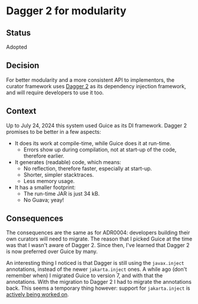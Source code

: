 # Dagger 2 for modularity

## Status

Adopted

## Decision

For better modularity and a more consistent API to implementors, the curator framework uses [Dagger 2](https://dagger.dev) as its dependency injection framework, and will require developers to use it too. 

## Context

Up to July 24, 2024 this system used Guice as its DI framework. Dagger 2 promises to be better in a few aspects:

- It does its work at compile-time, while Guice does it at run-time.
  - Errors show up during compilation, not at start-up of the code, therefore earlier.
- It generates (readable) code, which means:
  - No reflection, therefore faster, especially at start-up.
  - Shorter, simpler stacktraces.
  - Less memory usage.
- It has a smaller footprint:
  - The run-time JAR is just 34 kB. 
  - No Guava; yeay!

## Consequences

The consequences are the same as for ADR0004: developers building their own curators will need to migrate. The reason that I picked Guice at the time was that I wasn't aware of Dagger 2. Since then, I've learned that Dagger 2 is now preferred over Guice by many.

An interesting thing I noticed is that Dagger is still using the `javax.inject` annotations, instead of the newer `jakarta.inject` ones. A while ago (don't remember when) I migrated Guice to version 7, and with that the annotations. With the migration to Dagger 2 I had to migrate the annotations back. This seems a temporary thing however: support for `jakarta.inject` is [actively being worked on](https://github.com/google/dagger/issues/2058).
